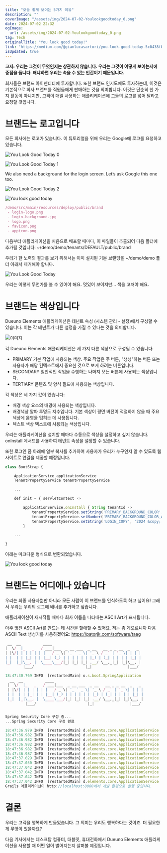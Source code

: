 ```yaml
---
title: "오늘 좋게 보이는 5가지 이유"
description: ""
coverImage: "/assets/img/2024-07-02-Youlookgoodtoday_0.png"
date: 2024-07-02 22:32
ogImage: 
  url: /assets/img/2024-07-02-Youlookgoodtoday_0.png
tag: Tech
originalTitle: "You look good today!"
link: "https://medium.com/@gianlucasartori/you-look-good-today-5c0438fbe2ff"
isUpdated: true
---
```






**고지: 우리는 그것이 무엇인지는 상관하지 않습니다. 우리는 그것이 어떻게 보이는지에 중점을 둡니다. 왜냐하면 우리는 속을 수 있는 인간이기 때문입니다.**

회사들은 브랜드 아이덴티티에 투자합니다. 또한 브랜드 인지도에도 투자하는데, 이것은 기본적으로 회사 브랜드를 직원들에게 판매하는 것을 의미합니다. 이것은 단순히 한 가지 활동이 아니지만, 고객이 매일 사용하는 애플리케이션에 그들의 로고를 넣어 달라고 요청할 것입니다.

# 브랜드는 로고입니다

모든 회사에는 로고가 있습니다. 이 튜토리얼을 위해 우리는 Google에 로고를 요청하고 있습니다.

<div class="content-ad"></div>


![You Look Good Today 0](/assets/img/2024-07-02-Youlookgoodtoday_0.png)

![You Look Good Today 1](/assets/img/2024-07-02-Youlookgoodtoday_1.png)

We also need a background for the login screen. Let’s ask Google this one too.

![You Look Good Today 2](/assets/img/2024-07-02-Youlookgoodtoday_2.png)


<div class="content-ad"></div>


![You look good today](/assets/img/2024-07-02-Youlookgoodtoday_3.png)

```js
/demo/src/main/resources/deploy/public/brand
 - login-logo.png
 - login-background.jpg
 - logo.png
 - favicon.png
 - appicon.png
```

다음부터 애플리케이션을 처음으로 배포할 때마다, 이 파일들이 추출되어 다음 폴더에 추가될 것입니다: ~/demo/demo/tenants/DEFAULT/public/brand

우리가 한 노력의 결과를 보기 위해서는 이미 설치된 기본 브랜딩을 ~/demo/demo 폴더 아래서 제거해야 합니다.


<div class="content-ad"></div>

![You Look Good Today](/assets/img/2024-07-02-Youlookgoodtoday_4.png)

우리는 이렇게 무언가를 볼 수 있어야 해요. 멋있어 보이지만... 색을 고쳐야 해요.

# 브랜드는 색상입니다

Dueuno Elements 애플리케이션은 테넌트 속성 (시스템 관리 - 설정)에서 구성할 수 있습니다. 이는 각 테넌트가 다른 설정을 가질 수 있다는 것을 의미합니다.

<div class="content-ad"></div>


![이미지](/assets/img/2024-07-02-Youlookgoodtoday_5.png)

각 Dueuno Elements 애플리케이션은 세 가지 다른 색상으로 구성될 수 있습니다:

- PRIMARY
기본 작업에 사용되는 색상. 주요 작업은 주 버튼, "생성"하는 버튼 또는 사용자가 해당 컨텍스트에서 중요한 것으로 보게 하려는 버튼입니다.
- SECONDARY
일반적인 작업을 수행하는 나머지 모든 버튼에 사용되는 색상입니다.
- TERTIARY
콘텐츠 및 양식 필드에 사용되는 색상입니다.

각 색상은 세 가지 값이 있습니다:


<div class="content-ad"></div>

- 배경 색상
요소의 배경에 사용되는 색상입니다.
- 배경색상 알파
투명도 지수입니다. 기본 색상이 평면 버전이 적절하지 않을 때 주요 색상에 음영을 입히는 데 사용됩니다.
- 텍스트 색상
텍스트에 사용되는 색상입니다.

우리는 애플리케이션을 설치할 때마다 수동으로 색상을 설정하고 싶지 않습니다. onInstall 메서드를 사용하여 테넌트 속성을 설정할 수 있습니다.

또한 로그인 폼 아래에 일부 복사를 추가하여 사용자가 우리가 누구인지 알 수 있도록 웹 사이트로 연결을 제공할 예정입니다.

```js
class BootStrap {

    ApplicationService applicationService
    TenantPropertyService tenantPropertyService

    ...

    def init = { servletContext ->

        applicationService.onInstall { String tenantId ->
            tenantPropertyService.setString('PRIMARY_BACKGROUND_COLOR', '#018B84')
            tenantPropertyService.setNumber('PRIMARY_BACKGROUND_COLOR_ALPHA', 0.25)
            tenantPropertyService.setString('LOGIN_COPY', '2024 &copy; <a href="https://my-company.com" target="_blank">My Company</a><br/>Made in Italy')
        }

    ...

}
```

<div class="content-ad"></div>

아래는 마크다운 형식으로 변환되었습니다.


![You look good today](/assets/img/2024-07-02-Youlookgoodtoday_6.png)

# 브랜드는 어디에나 있습니다

우리는 최종 사용자뿐만 아니라 모든 사람이 이 브랜드를 인식하도록 하고 싶어요! 그래서 우리는 우리의 로그에 배너를 추가하고 싶습니다.

애플리케이션이 재시작될 때마다 회사 이름을 나타내는 ASCII Art가 표시됩니다.


<div class="content-ad"></div>

아주 멋진 ASCII Art를 만드는 데 시간을 할애할 수 있어요. 저는 좀 게으르니까 다음 ASCII Text 생성기를 사용하겠어요: https://patorjk.com/software/taag

```js
 __  __          ____
|  \/  |_   _   / ___|___  _ __ ___  _ __   __ _ _ __  _   _
| |\/| | | | | | |   / _ \| '_ ` _ \| '_ \ / _` | '_ \| | | |
| |  | | |_| | | |__| (_) | | | | | | |_) | (_| | | | | |_| |
|_|  |_|\__, |  \____\___/|_| |_| |_| .__/ \__,_|_| |_|\__, |
        |___/                       |_|                |___/
```

```js
18:47:30.769 INFO  [restartedMain] o.s.boot.SpringApplication               : 
  __  __          ____
 |  \/  |_   _   / ___|___  _ __ ___  _ __   __ _ _ __  _   _
 | |\/| | | | | | |   / _ \| '_ ` _ \| '_ \ / _` | '_ \| | | |
 | |  | | |_| | | |__| (_) | | | | | | |_) | (_| | | | | |_| |
 |_|  |_|\__, |  \____\___/|_| |_| |_| .__/ \__,_|_| |_|\__, |
         |___/                       |_|                |___/


Spring Security Core 구성 중...
...Spring Security Core 구성 완료

18:47:36.979 INFO  [restartedMain] d.elements.core.ApplicationService       : 사용 가능한 언어 [en, it]
18:47:36.982 INFO  [restartedMain] d.elements.core.ApplicationService       : 
18:47:36.982 INFO  [restartedMain] d.elements.core.ApplicationService       : --------------------------------------------------------------------------------
18:47:36.982 INFO  [restartedMain] d.elements.core.ApplicationService       : 어플리케이션: 시작 중...
18:47:36.982 INFO  [restartedMain] d.elements.core.ApplicationService       : --------------------------------------------------------------------------------
18:47:36.987 INFO  [restartedMain] d.elements.core.ApplicationService       : 'dueuno.elements.core.beforeInit' 실행 중...
18:47:37.029 INFO  [restartedMain] d.elements.core.ApplicationService       : 'com.example.init' 실행 중...
18:47:37.030 INFO  [restartedMain] d.elements.core.ApplicationService       : 'dueuno.elements.core.afterInit' 실행 중...
18:47:37.042 INFO  [restartedMain] d.elements.core.ApplicationService       : --------------------------------------------------------------------------------
18:47:37.042 INFO  [restartedMain] d.elements.core.ApplicationService       : 어플리케이션: 시작됨.
18:47:37.042 INFO  [restartedMain] d.elements.core.ApplicationService       : --------------------------------------------------------------------------------
18:47:37.042 INFO  [restartedMain] d.elements.core.ApplicationService       : 
Grails 어플리케이션이 http://localhost:8080에서 개발 환경으로 실행 중입니다.
```

<div class="content-ad"></div>

# 결론

우리는 고객을 행복하게 만들었습니다. 그 의미는 우리도 행복하다는 것이죠. 더 필요한 게 무엇이 있을까요?

다음 기사에서는 데스크탑 컴퓨터, 태블릿, 휴대전화에서 Dueuno Elements 애플리케이션을 사용할 때 어떤 일이 벌어지는지 살펴볼 예정입니다.